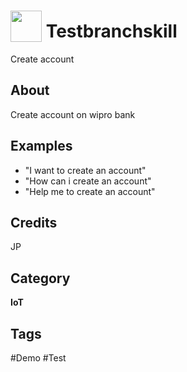 # <img src="https://raw.githack.com/FortAwesome/Font-Awesome/master/svgs/solid/robot.svg" card_color="#22A7F0" width="50" height="50" style="vertical-align:bottom"/> Testbranchskill
Create account

## About
Create account on wipro bank

## Examples
* "I want to create an account"
* "How can i create an account"
* "Help me to create an account"

## Credits
JP

## Category
**IoT**

## Tags
#Demo
#Test

